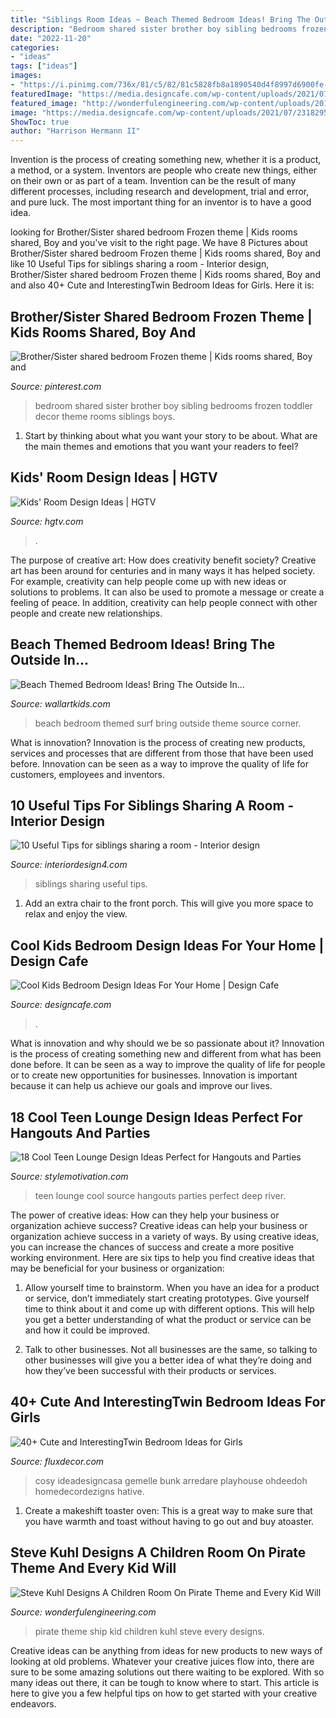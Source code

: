 ```yaml
---
title: "Siblings Room Ideas ~ Beach Themed Bedroom Ideas! Bring The Outside In..."
description: "Bedroom shared sister brother boy sibling bedrooms frozen toddler decor theme rooms siblings boys"
date: "2022-11-20"
categories:
- "ideas"
tags: ["ideas"]
images:
- "https://i.pinimg.com/736x/81/c5/82/81c5828fb8a1890540d4f8997d6900fe--sister-bedroom-sibling-shared-bedroom-brother-sister.jpg"
featuredImage: "https://media.designcafe.com/wp-content/uploads/2021/07/23182959/cool-kids-bedroom-ideas-for-your-home.jpg"
featured_image: "http://wonderfulengineering.com/wp-content/uploads/2014/03/pirate-ship-bedroom3.jpg"
image: "https://media.designcafe.com/wp-content/uploads/2021/07/23182959/cool-kids-bedroom-ideas-for-your-home.jpg"
ShowToc: true
author: "Harrison Hermann II"
---
```



Invention is the process of creating something new, whether it is a product, a method, or a system. Inventors are people who create new things, either on their own or as part of a team. Invention can be the result of many different processes, including research and development, trial and error, and pure luck. The most important thing for an inventor is to have a good idea.

	

		
looking for Brother/Sister shared bedroom Frozen theme | Kids rooms shared, Boy and you've visit to the right page. We have 8 Pictures about Brother/Sister shared bedroom Frozen theme | Kids rooms shared, Boy and like 10 Useful Tips for siblings sharing a room - Interior design, Brother/Sister shared bedroom Frozen theme | Kids rooms shared, Boy and and also 40+ Cute and InterestingTwin Bedroom Ideas for Girls. Here it is:
		
    
## Brother/Sister Shared Bedroom Frozen Theme | Kids Rooms Shared, Boy And

<img loading=lazy src="https://i.pinimg.com/736x/81/c5/82/81c5828fb8a1890540d4f8997d6900fe--sister-bedroom-sibling-shared-bedroom-brother-sister.jpg" onerror="this.onerror=null;this.src='https://tse4.mm.bing.net/th?id=OIP.Q4csA4SUCe2gRm2rBLfXlwHaHa&amp;pid=15.1';" alt="Brother/Sister shared bedroom Frozen theme | Kids rooms shared, Boy and">

_Source: pinterest.com_

>bedroom shared sister brother boy sibling bedrooms frozen toddler decor theme rooms siblings boys. 

	

1. Start by thinking about what you want your story to be about. What are the main themes and emotions that you want your readers to feel?

    
## Kids&#039; Room Design Ideas | HGTV

<img loading=lazy src="https://hgtvhome.sndimg.com/content/dam/images/hgtv/video/0/01/019/0199/0199487.jpg.rend.hgtvcom.616.347.suffix/1411685825387.jpeg" onerror="this.onerror=null;this.src='https://tse4.mm.bing.net/th?id=OIP.4wQK9zhS6PPGHaeFQ8ZFSgHaEL&amp;pid=15.1';" alt="Kids&#039; Room Design Ideas | HGTV">

_Source: hgtv.com_

>. 

	

The purpose of creative art: How does creativity benefit society?
Creative art has been around for centuries and in many ways it has helped society. For example, creativity can help people come up with new ideas or solutions to problems. It can also be used to promote a message or create a feeling of peace. In addition, creativity can help people connect with other people and create new relationships.

    
## Beach Themed Bedroom Ideas! Bring The Outside In...

<img loading=lazy src="https://wallartkids.com/wp-content/uploads/2018/06/beach-surf-room.png" onerror="this.onerror=null;this.src='https://tse1.mm.bing.net/th?id=OIP.QPkIe4L1MeUZyS9d5C8Q6gHaEk&amp;pid=15.1';" alt="Beach Themed Bedroom Ideas! Bring The Outside In...">

_Source: wallartkids.com_

>beach bedroom themed surf bring outside theme source corner. 

	

What is innovation?
Innovation is the process of creating new products, services and processes that are different from those that have been used before. Innovation can be seen as a way to improve the quality of life for customers, employees and inventors.

    
## 10 Useful Tips For Siblings Sharing A Room - Interior Design

<img loading=lazy src="http://interiordesign4.com/wp-content/uploads/2013/12/10-Useful-Tips-for-siblings-sharing-a-room-15.jpg" onerror="this.onerror=null;this.src='https://tse3.mm.bing.net/th?id=OIP.fTxEo5pdlvvfYZLeNv_1RAHaLH&amp;pid=15.1';" alt="10 Useful Tips for siblings sharing a room - Interior design">

_Source: interiordesign4.com_

>siblings sharing useful tips. 

	

1. Add an extra chair to the front porch. This will give you more space to relax and enjoy the view. 

    
## Cool Kids Bedroom Design Ideas For Your Home | Design Cafe

<img loading=lazy src="https://media.designcafe.com/wp-content/uploads/2021/07/23182959/cool-kids-bedroom-ideas-for-your-home.jpg" onerror="this.onerror=null;this.src='https://tse3.mm.bing.net/th?id=OIP.34diX0X0VIm-5KZxSweXbAHaEc&amp;pid=15.1';" alt="Cool Kids Bedroom Design Ideas For Your Home | Design Cafe">

_Source: designcafe.com_

>. 

	

What is innovation and why should we be so passionate about it?
Innovation is the process of creating something new and different from what has been done before. It can be seen as a way to improve the quality of life for people or to create new opportunities for businesses. Innovation is important because it can help us achieve our goals and improve our lives.

    
## 18 Cool Teen Lounge Design Ideas Perfect For Hangouts And Parties

<img loading=lazy src="https://www.stylemotivation.com/wp-content/uploads/2015/02/teen-lounge-13-620x633.jpg" onerror="this.onerror=null;this.src='https://tse3.mm.bing.net/th?id=OIP.P6BevEqdJCoPf9wrOWD_lgD3D8&amp;pid=15.1';" alt="18 Cool Teen Lounge Design Ideas Perfect for Hangouts and Parties">

_Source: stylemotivation.com_

>teen lounge cool source hangouts parties perfect deep river. 

	

The power of creative ideas: How can they help your business or organization achieve success?
Creative ideas can help your business or organization achieve success in a variety of ways. By using creative ideas, you can increase the chances of success and create a more positive working environment. Here are six tips to help you find creative ideas that may be beneficial for your business or organization:
1. Allow yourself time to brainstorm. When you have an idea for a product or service, don’t immediately start creating prototypes. Give yourself time to think about it and come up with different options. This will help you get a better understanding of what the product or service can be and how it could be improved.

2. Talk to other businesses. Not all businesses are the same, so talking to other businesses will give you a better idea of what they’re doing and how they’ve been successful with their products or services.

    
## 40+ Cute And InterestingTwin Bedroom Ideas For Girls

<img loading=lazy src="https://fluxdecor.com/wp-content/uploads/2015/06/twin-bedroom-ideas-for-girls/37-twin-bedroom-ideas-for-girls.jpg" onerror="this.onerror=null;this.src='https://tse4.mm.bing.net/th?id=OIP.bcjK8s4R6s15EkflqmkK8AHaFG&amp;pid=15.1';" alt="40+ Cute and InterestingTwin Bedroom Ideas for Girls">

_Source: fluxdecor.com_

>cosy ideadesigncasa gemelle bunk arredare playhouse ohdeedoh homedecordezigns hative. 

	

1. Create a makeshift toaster oven: This is a great way to make sure that you have warmth and toast without having to go out and buy atoaster.

    
## Steve Kuhl Designs A Children Room On Pirate Theme And Every Kid Will

<img loading=lazy src="http://wonderfulengineering.com/wp-content/uploads/2014/03/pirate-ship-bedroom3.jpg" onerror="this.onerror=null;this.src='https://tse3.mm.bing.net/th?id=OIP.rdKtnyKGfcKQAslKrGA_QAHaLH&amp;pid=15.1';" alt="Steve Kuhl Designs A Children Room On Pirate Theme and Every Kid Will">

_Source: wonderfulengineering.com_

>pirate theme ship kid children kuhl steve every designs. 

	

Creative ideas can be anything from ideas for new products to new ways of looking at old problems. Whatever your creative juices flow into, there are sure to be some amazing solutions out there waiting to be explored. With so many ideas out there, it can be tough to know where to start. This article is here to give you a few helpful tips on how to get started with your creative endeavors.


